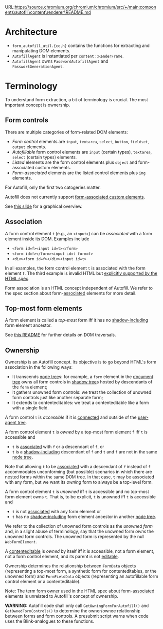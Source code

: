 URL:https://source.chromium.org/chromium/chromium/src/+/main:components\autofill\content\renderer\README.md
# Architecture

- `form_autofill_util.{cc,h}` contains the functions for extracting and
  manipulating DOM elements.
- `AutofillAgent` is instantiated per `content::RenderFrame`.
- `AutofillAgent` owns `PasswordAutofillAgent` and
  `PasswortGenerationAgent`.

# Terminology

To understand form extraction, a bit of terminology is crucial.
The most important concept is ownership.

## Form controls

There are multiple categories of form-related DOM elements:

- *Form control* elements are `input`, `textarea`, `select`, `button`,
  `fieldset`, `output` elements.
- *Autofillable* form control elements are `input` (certain types), `textarea`,
  `select` (certain types) elements.
- *Listed* elements are the form control elements plus `object` and
  form-associated custom elements.
- *Form-associated* elements are the listed control elements plus `img`
  elements.

For Autofill, only the first two catogeries matter.

Autofill does not currently support [form-associated custom elements].

See [this slide](https://goto.corp.google.com/autofill-form-control-categories)
for a graphical overview.

## Association

A form control element `t` (e.g., an `<input>`) can be *associated* with a form
element inside its DOM. Examples include

- `<form id=f><input id=t></form>`
- `<form id=f></form><input id=t form=f>`
- `<div><form id=f></div><input id=t>`

In all examples, the form control element `t` is associated with the form
element `f`. The third example is invalid HTML but [explicitly supported by
the HTML spec](form-element-pointer).

Form association is an HTML concept independent of Autofill. We refer to
the spec section about form-[associated] elements for more detail.

## Top-most form elements

A form element is called a *top-most* form iff it has no [shadow-including]
form element ancestor.

See [this README](/third_party/blink/renderer/core/dom/README.md) for further
details on DOM traversals.

## Ownership

Ownership is an Autofill concept. Its objective is to go beyond HTML's form
association in the following ways:

- It transcends [node tree]s: for example, a `form` element in the [document
  tree] owns all form controls in [shadow tree]s hosted by descendants of the
  `form` element;
- It gathers unowned form controls: we treat the collection of unowned form
  controls just like another separate form;
- It extends to contenteditables: we treat a contenteditable like a form with a
  single field.

A form control `t` is *accessible* if it is [connected] and outside of the
[user-agent tree].

A form control element `t` is *owned* by a top-most form element `f` iff
`t` is accessible and

- `t` is [associated] with `f` or a descendant of `f`, or
- `t` is a [shadow-including] descendant of `f` and `t` and `f` are not in the
  same [node tree].

Note that allowing `t` to be [associated] with a descendant of `f` instead of
`f` accommodates unconforming (but possible) scenarios in which there are
nested forms within the same DOM tree. In that case, `t` may be associated with
any form, but we want its *owning* form to always be a top-level form.

A form control element `t` is *unowned* iff `t` is accessible and no top-most
form element owns `t`. That is, to be explicit, `t` is unowned iff `t` is
accessible and

- `t` is not [associated] with any form element or
- `t` has no [shadow-including] form element ancestor in another [node tree].

We refer to the collection of unowned form controls as the *unowned form* and, in
a slight abuse of terminology, say that the unowned form *owns* the unowned form
controls. The unowned form is represented by the null `WebFormElement`.

A [contenteditable] is *owned* by itself iff it is accessible, not a form
element, not a form control element, and its parent is not [editable].

Ownership determines the relationship between `FormData` objects (representing a
top-most form, a synthetic form for contenteditables, or the unowned form) and
`FormFieldData` objects (representing an autofillable form control element or a
contenteditable).

Note: The term [form owner] used in the HTML spec about form-[associated]
elements is unrelated to Autofill's concept of ownership.

**WARNING:** Autofill code shall only call `GetOwningFormForAutofill()` and
`GetOwnedFormControls()` to determine the owner/ownee relationship between forms
and form controls. A presubmit script warns when code uses the Blink-analogues
to these functions.

[connected]: https://dom.spec.whatwg.org/#connected
[associated]: https://html.spec.whatwg.org/#association-of-controls-and-forms
[form owner]: https://html.spec.whatwg.org/#form-owner
[shadow-including]: https://dom.spec.whatwg.org/#concept-shadow-including-descendant
[node tree]: https://dom.spec.whatwg.org/#concept-node-tree
[document tree]: https://dom.spec.whatwg.org/#document-trees
[shadow tree]: https://dom.spec.whatwg.org/#shadow-trees
[user-agent tree]: https://source.chromium.org/chromium/chromium/src/+/main:third_party/blink/renderer/core/dom/node.h;l=470;drc=1a905e1bd6df3f3e52374e08c885f586dfc07348
[contenteditable]: https://html.spec.whatwg.org/index.html#attr-contenteditable
[editable]: https://w3c.github.io/editing/docs/execCommand/#editable
[shadow DOM]: https://developer.mozilla.org/en-US/docs/Web/API/Web_components/Using_shadow_DOM
[form-associated custom elements]: https://web.dev/articles/more-capable-form-controls
[form-element-pointer]: https://html.spec.whatwg.org/multipage/parsing.html#form-element-pointer
